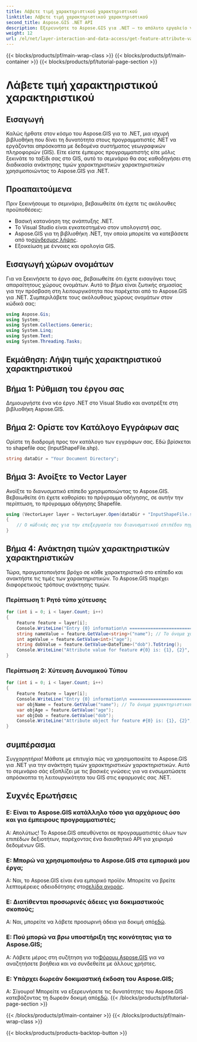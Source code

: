 ```yaml
---
title: Λάβετε τιμή χαρακτηριστικού χαρακτηριστικού
linktitle: Λάβετε τιμή χαρακτηριστικού χαρακτηριστικού
second_title: Aspose.GIS .NET API
description: Εξερευνήστε το Aspose.GIS για .NET – το απόλυτο εργαλείο για απρόσκοπτη ενοποίηση δεδομένων GIS. Κατεβάστε τη δωρεάν δοκιμή σας τώρα! #Aspose #GIS #.NET
weight: 12
url: /el/net/layer-interaction-and-data-access/get-feature-attribute-value/
---
```


{{< blocks/products/pf/main-wrap-class >}}
{{< blocks/products/pf/main-container >}}
{{< blocks/products/pf/tutorial-page-section >}}

# Λάβετε τιμή χαρακτηριστικού χαρακτηριστικού

## Εισαγωγή
Καλώς ήρθατε στον κόσμο του Aspose.GIS για το .NET, μια ισχυρή βιβλιοθήκη που δίνει τη δυνατότητα στους προγραμματιστές .NET να εργάζονται απρόσκοπτα με δεδομένα συστήματος γεωγραφικών πληροφοριών (GIS). Είτε είστε έμπειρος προγραμματιστής είτε μόλις ξεκινάτε το ταξίδι σας στο GIS, αυτό το σεμινάριο θα σας καθοδηγήσει στη διαδικασία ανάκτησης τιμών χαρακτηριστικών χαρακτηριστικών χρησιμοποιώντας το Aspose.GIS για .NET.
## Προαπαιτούμενα
Πριν ξεκινήσουμε το σεμινάριο, βεβαιωθείτε ότι έχετε τις ακόλουθες προϋποθέσεις:
- Βασική κατανόηση της ανάπτυξης .NET.
- Το Visual Studio είναι εγκατεστημένο στον υπολογιστή σας.
-  Aspose.GIS για τη βιβλιοθήκη .NET, την οποία μπορείτε να κατεβάσετε από το[σύνδεσμος λήψης](https://releases.aspose.com/gis/net/).
- Εξοικείωση με έννοιες και ορολογία GIS.
## Εισαγωγή χώρων ονομάτων
Για να ξεκινήσετε το έργο σας, βεβαιωθείτε ότι έχετε εισαγάγει τους απαραίτητους χώρους ονομάτων. Αυτό το βήμα είναι ζωτικής σημασίας για την πρόσβαση στη λειτουργικότητα που παρέχεται από το Aspose.GIS για .NET. Συμπεριλάβετε τους ακόλουθους χώρους ονομάτων στον κώδικά σας:
```csharp
using Aspose.Gis;
using System;
using System.Collections.Generic;
using System.Linq;
using System.Text;
using System.Threading.Tasks;
```
## Εκμάθηση: Λήψη τιμής χαρακτηριστικού χαρακτηριστικού
## Βήμα 1: Ρύθμιση του έργου σας
Δημιουργήστε ένα νέο έργο .NET στο Visual Studio και ανατρέξτε στη βιβλιοθήκη Aspose.GIS.
## Βήμα 2: Ορίστε τον Κατάλογο Εγγράφων σας
Ορίστε τη διαδρομή προς τον κατάλογο των εγγράφων σας. Εδώ βρίσκεται το shapefile σας (InputShapeFile.shp).
```csharp
string dataDir = "Your Document Directory";
```
## Βήμα 3: Ανοίξτε το Vector Layer
Ανοίξτε το διανυσματικό επίπεδο χρησιμοποιώντας το Aspose.GIS. Βεβαιωθείτε ότι έχετε καθορίσει το πρόγραμμα οδήγησης, σε αυτήν την περίπτωση, το πρόγραμμα οδήγησης Shapefile.
```csharp
using (VectorLayer layer = VectorLayer.Open(dataDir + "InputShapeFile.shp", Drivers.Shapefile))
{
    // Ο κώδικάς σας για την επεξεργασία του διανυσματικού επιπέδου πηγαίνει εδώ
}
```
## Βήμα 4: Ανάκτηση τιμών χαρακτηριστικών χαρακτηριστικών
Τώρα, πραγματοποιήστε βρόχο σε κάθε χαρακτηριστικό στο επίπεδο και ανακτήστε τις τιμές των χαρακτηριστικών. Το Aspose.GIS παρέχει διαφορετικούς τρόπους ανάκτησης τιμών.
### Περίπτωση 1: Ρητό τύπο χύτευσης
```csharp
for (int i = 0; i < layer.Count; i++)
{
    Feature feature = layer[i];
    Console.WriteLine("Entry {0} information\n ========================", i);
    string nameValue = feature.GetValue<string>("name"); // Το όνομα χαρακτηριστικού κάνει διάκριση πεζών-κεφαλαίων
    int ageValue = feature.GetValue<int>("age");
    string dobValue = feature.GetValue<DateTime>("dob").ToString();
    Console.WriteLine("Attribute value for feature #{0} is: {1}, {2}", nameValue, ageValue, dobValue);
}
```
### Περίπτωση 2: Χύτευση Δυναμικού Τύπου
```csharp
for (int i = 0; i < layer.Count; i++)
{
    Feature feature = layer[i];
    Console.WriteLine("Entry {0} information\n ========================", i);
    var objName = feature.GetValue("name"); // Το όνομα χαρακτηριστικού κάνει διάκριση πεζών-κεφαλαίων
    var objAge = feature.GetValue("age");
    var objDob = feature.GetValue("dob");
    Console.WriteLine("Attribute object for feature #{0} is: {1}, {2}", objName, objAge, objDob);
}
```
## συμπέρασμα
Συγχαρητήρια! Μάθατε με επιτυχία πώς να χρησιμοποιείτε το Aspose.GIS για .NET για την ανάκτηση τιμών χαρακτηριστικών χαρακτηριστικών. Αυτό το σεμινάριο σάς εξοπλίζει με τις βασικές γνώσεις για να ενσωματώσετε απρόσκοπτα τη λειτουργικότητα του GIS στις εφαρμογές σας .NET.
## Συχνές Ερωτήσεις
### Ε: Είναι το Aspose.GIS κατάλληλο τόσο για αρχάριους όσο και για έμπειρους προγραμματιστές;
Α: Απολύτως! Το Aspose.GIS απευθύνεται σε προγραμματιστές όλων των επιπέδων δεξιοτήτων, παρέχοντας ένα διαισθητικό API για χειρισμό δεδομένων GIS.
### Ε: Μπορώ να χρησιμοποιήσω το Aspose.GIS στα εμπορικά μου έργα;
 Α: Ναι, το Aspose.GIS είναι ένα εμπορικό προϊόν. Μπορείτε να βρείτε λεπτομέρειες αδειοδότησης στο[σελίδα αγοράς](https://purchase.aspose.com/buy).
### Ε: Διατίθενται προσωρινές άδειες για δοκιμαστικούς σκοπούς;
 Α: Ναι, μπορείτε να λάβετε προσωρινή άδεια για δοκιμή από[εδώ](https://purchase.aspose.com/temporary-license/).
### Ε: Πού μπορώ να βρω υποστήριξη της κοινότητας για το Aspose.GIS;
 Α: Λάβετε μέρος στη συζήτηση για το[Φόρουμ Aspose.GIS](https://forum.aspose.com/c/gis/33) για να αναζητήσετε βοήθεια και να συνδεθείτε με άλλους χρήστες.
### Ε: Υπάρχει δωρεάν δοκιμαστική έκδοση του Aspose.GIS;
 Α: Σίγουρα! Μπορείτε να εξερευνήσετε τις δυνατότητες του Aspose.GIS κατεβάζοντας τη δωρεάν δοκιμή από[εδώ](https://releases.aspose.com/).
{{< /blocks/products/pf/tutorial-page-section >}}

{{< /blocks/products/pf/main-container >}}
{{< /blocks/products/pf/main-wrap-class >}}

{{< blocks/products/products-backtop-button >}}
